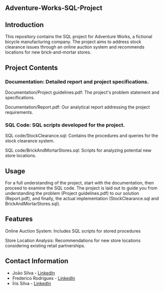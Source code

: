 ## Adventure-Works-SQL-Project

## Introduction
This repository contains the SQL project for Adventure Works, a fictional bicycle manufacturing company. The project aims to address stock clearance issues through an online auction system and recommends locations for new brick-and-mortar stores.

## Project Contents
### Documentation: Detailed report and project specifications.
Documentation/Project guidelines.pdf: The project's problem statement and specifications.
<p> Documentation/Report.pdf: Our analytical report addressing the project requirements.

### SQL Code: SQL scripts developed for the project.
SQL code/StockClearance.sql: Contains the procedures and queries for the stock clearance system.
<p> SQL code/BrickAndMortarStores.sql: Scripts for analyzing potential new store locations.

## Usage
For a full understanding of the project, start with the documentation, then proceed to examine the SQL code. The project is laid out to guide you from understanding the problem (Project guidelines.pdf) to our solution (Report.pdf), and finally, the actual implementation (StockClearance.sql and BrickAndMortarStores.sql).

## Features
Online Auction System: Includes SQL scripts for stored procedures
<p> Store Location Analysis: Recommendations for new store locations considering existing retail partnerships.

## Contact Information
- João Silva - [LinkedIn](https://www.linkedin.com/in/joao-silva-8625034a/)
- Frederico Rodrigues - [LinkedIn](https://www.linkedin.com/in/frederico-rodrigues-895897101/)
- Íris Silva - [LinkedIn](https://www.linkedin.com/in/frederico-rodrigues-895897101/](https://www.linkedin.com/in/íris-silva-39045893/?utm_source=share&utm_campaign=share_via&utm_content=profile&utm_medium=ios_app))
